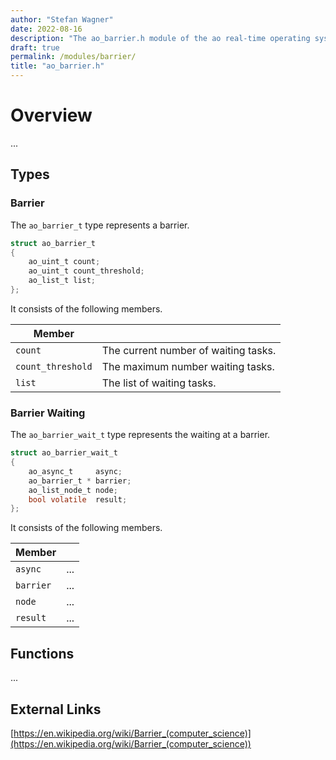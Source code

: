 ```yaml
---
author: "Stefan Wagner"
date: 2022-08-16
description: "The ao_barrier.h module of the ao real-time operating system."
draft: true
permalink: /modules/barrier/
title: "ao_barrier.h"
---
```


# Overview

...

## Types

### Barrier

The `ao_barrier_t` type represents a barrier.

```c
struct ao_barrier_t
{
    ao_uint_t count;
    ao_uint_t count_threshold;
    ao_list_t list;
};
```

It consists of the following members.

| Member | |
|--------|-|
| `count` | The current number of waiting tasks. |
| `count_threshold` | The maximum number waiting tasks. |
| `list` | The list of waiting tasks. |

### Barrier Waiting

The `ao_barrier_wait_t` type represents the waiting at a barrier.

```c
struct ao_barrier_wait_t
{
    ao_async_t     async;
    ao_barrier_t * barrier;
    ao_list_node_t node;
    bool volatile  result;
};
```

It consists of the following members.

| Member | |
|--------|-|
| `async` | ... |
| `barrier` | ... |
| `node` | ... |
| `result` | ... |

## Functions

...

## External Links

[https://en.wikipedia.org/wiki/Barrier_(computer_science)](https://en.wikipedia.org/wiki/Barrier_(computer_science))
